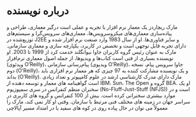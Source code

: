 # درباره نویسنده

مارک ریچاردز یک معمار نرم افزار با تجربه و عملی است درگیر معماری، طراحی و پیاده‌سازی معماری‌های میکروسرویس‌ها، معماری‌های سرویس‌گرا و سیستم‌های توزیع‌شده در J2EE و سایر فناوری‌ها. او از سال 1983 وارد صنعت نرم افزار شده و دارای تجربه قابل توجهی است و تخصص در کاربرد، یکپارچه سازی و معماری سازمانی. مارک به عنوان رئیس گروه کاربران جاوا نیوانگلند خدمت کرد از 1999 تا 2003. او نویسنده بسیاری از فنی است کتاب‌ها و ویدیوها، از جمله اصول معماری نرم‌افزار (ویدئوی O’Reilly)، پیام‌رسانی سازمانی (ویدیوی O’Reilly)، جاوا سرویس پیام، نسخه دوم (O'Reilly)، و یک نویسنده مشارکت کننده به 97 چیزی که هر معمار نرم افزاری باید بداند (O’Reilly). مارک دارای مدرک کارشناسی ارشد در علوم کامپیوتر و تعداد زیادی است گواهینامه های معمار و توسعه دهنده از IBM، Sun، The Open گروه و BEA. او یک سخنران منظم کنفرانس در سری سمپوزیوم (No-Fluff-Just-Stuff (NFJS)) است و در موارد بیشتری سخنرانی کرده است. بیش از 100 کنفرانس و گروه های کاربری در سراسر جهان در زمینه های مختلف فنی مرتبط با سازمان. وقتی او کار نمی کند، مارک را معمولاً می توان در حال پیاده روی در کوه های سفید یا در امتداد مسیر آپالاچی
